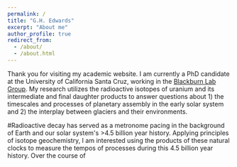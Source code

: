 ```yaml
---
permalink: /
title: "G.H. Edwards"
excerpt: "About me"
author_profile: true
redirect_from: 
  - /about/
  - /about.html
---
```


Thank you for visiting my academic website. I am currently a PhD candidate at the University of California Santa Cruz, working in the [Blackburn Lab Group](https://ucscgeochronology.sites.ucsc.edu/). My research utilizes the radioactive isotopes of uranium and its intermediate and final daughter products to answer questions about 1) the timescales and processes of planetary assembly in the early solar system and 2) the interplay between glaciers and their environments.

#Radioactive decay has served as a metronome pacing in the background of Earth and our solar system's >4.5 billion year history. Applying principles of isotope geochemistry, I am interested using the products of these natural clocks to measure the tempos of processes during this 4.5 billion year history. Over the course of 
